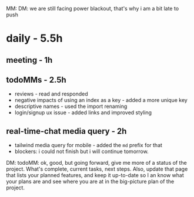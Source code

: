 MM: DM: we are still facing power blackout, that's why i am a bit late to push

# daily - 5.5h

## meeting - 1h

## todoMMs - 2.5h
* reviews - read and responded
* negative impacts of using an index as a key - added a more unique key
* descriptive names - used the import renaming
* login/signup ux issue - added links and improved styling

## real-time-chat media query - 2h
* tailwind media query for mobile - added the `md` prefix for that
* blockers: i could not finish but i will continue tomorrow.

DM: todoMM: ok, good, but going forward, give me more of a status of the project. What's complete, current tasks, next steps. Also, update that page that lists your planned features, and keep it up-to-date so I an know what your plans are and see where you are at in the big-picture plan of the project.